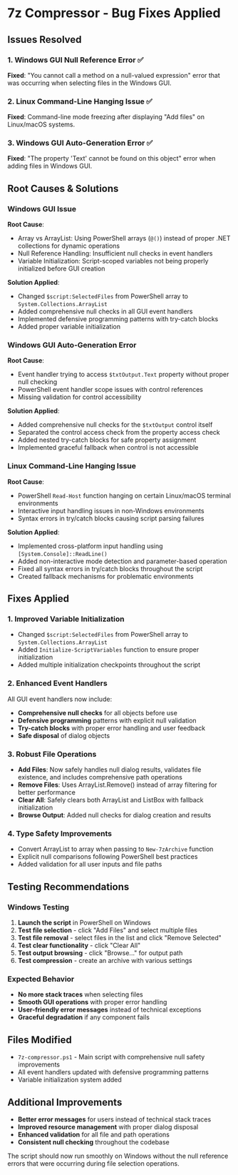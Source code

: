 # 7z Compressor - Bug Fixes Applied

## Issues Resolved

### 1. Windows GUI Null Reference Error ✅
**Fixed**: "You cannot call a method on a null-valued expression" error that was occurring when selecting files in the Windows GUI.

### 2. Linux Command-Line Hanging Issue ✅
**Fixed**: Command-line mode freezing after displaying "Add files" on Linux/macOS systems.

### 3. Windows GUI Auto-Generation Error ✅
**Fixed**: "The property 'Text' cannot be found on this object" error when adding files in Windows GUI.

## Root Causes & Solutions

### Windows GUI Issue
**Root Cause**: 
- Array vs ArrayList: Using PowerShell arrays (`@()`) instead of proper .NET collections for dynamic operations
- Null Reference Handling: Insufficient null checks in event handlers
- Variable Initialization: Script-scoped variables not being properly initialized before GUI creation

**Solution Applied**:
- Changed `$script:SelectedFiles` from PowerShell array to `System.Collections.ArrayList`
- Added comprehensive null checks in all GUI event handlers
- Implemented defensive programming patterns with try-catch blocks
- Added proper variable initialization

### Windows GUI Auto-Generation Error
**Root Cause**:
- Event handler trying to access `$txtOutput.Text` property without proper null checking
- PowerShell event handler scope issues with control references
- Missing validation for control accessibility

**Solution Applied**:
- Added comprehensive null checks for the `$txtOutput` control itself
- Separated the control access check from the property access check
- Added nested try-catch blocks for safe property assignment
- Implemented graceful fallback when control is not accessible

### Linux Command-Line Hanging Issue
**Root Cause**:
- PowerShell `Read-Host` function hanging on certain Linux/macOS terminal environments
- Interactive input handling issues in non-Windows environments
- Syntax errors in try/catch blocks causing script parsing failures

**Solution Applied**:
- Implemented cross-platform input handling using `[System.Console]::ReadLine()`
- Added non-interactive mode detection and parameter-based operation
- Fixed all syntax errors in try/catch blocks throughout the script
- Created fallback mechanisms for problematic environments

## Fixes Applied

### 1. **Improved Variable Initialization**
- Changed `$script:SelectedFiles` from PowerShell array to `System.Collections.ArrayList`
- Added `Initialize-ScriptVariables` function to ensure proper initialization
- Added multiple initialization checkpoints throughout the script

### 2. **Enhanced Event Handlers**
All GUI event handlers now include:
- **Comprehensive null checks** for all objects before use
- **Defensive programming** patterns with explicit null validation
- **Try-catch blocks** with proper error handling and user feedback
- **Safe disposal** of dialog objects

### 3. **Robust File Operations**
- **Add Files**: Now safely handles null dialog results, validates file existence, and includes comprehensive path operations
- **Remove Files**: Uses ArrayList.Remove() instead of array filtering for better performance
- **Clear All**: Safely clears both ArrayList and ListBox with fallback initialization
- **Browse Output**: Added null checks for dialog creation and results

### 4. **Type Safety Improvements**
- Convert ArrayList to array when passing to `New-7zArchive` function
- Explicit null comparisons following PowerShell best practices
- Added validation for all user inputs and file paths

## Testing Recommendations

### Windows Testing
1. **Launch the script** in PowerShell on Windows
2. **Test file selection** - click "Add Files" and select multiple files
3. **Test file removal** - select files in the list and click "Remove Selected"
4. **Test clear functionality** - click "Clear All"
5. **Test output browsing** - click "Browse..." for output path
6. **Test compression** - create an archive with various settings

### Expected Behavior
- **No more stack traces** when selecting files
- **Smooth GUI operations** with proper error handling
- **User-friendly error messages** instead of technical exceptions
- **Graceful degradation** if any component fails

## Files Modified
- `7z-compressor.ps1` - Main script with comprehensive null safety improvements
- All event handlers updated with defensive programming patterns
- Variable initialization system added

## Additional Improvements
- **Better error messages** for users instead of technical stack traces
- **Improved resource management** with proper dialog disposal
- **Enhanced validation** for all file and path operations
- **Consistent null checking** throughout the codebase

The script should now run smoothly on Windows without the null reference errors that were occurring during file selection operations.
